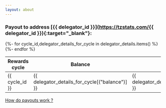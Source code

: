 ```yaml
---
layout: about
---
```

### Payout to address [{{ delegator_id }}](https://tzstats.com/{{ delegator_id }}){:target="_blank"}:
<style>
table.nested_table {
border-collapse: collapse;
margin-bottom: 0px;
border: 0px;
}
table td.nested_td {
border: 0px;
text-align: right;
margin-bottom: 1px;
padding: 0px 15px;
}
table td.nested_td_2 {
border: 0px;
text-align: right;
margin-bottom: 10px;
padding: 10px 15px;
}

</style>
<script src="https://ajax.googleapis.com/ajax/libs/jquery/3.4.1/jquery.min.js"></script>
<script>
function expand_details(cycle_id) 
{   
    if ($("#caret_"+cycle_id).hasClass("fa-caret-right")){
        $(".row_details").hide();
        $(".cycle_arrow").removeClass("fa-caret-down").addClass("fa-caret-right");
        $("#row_details_"+cycle_id).show();
        $("#caret_"+cycle_id).removeClass("fa-caret-right").addClass("fa-caret-down");
    }
    else {
        $("#row_details_"+cycle_id).hide();
        $("#caret_"+cycle_id).removeClass("fa-caret-down").addClass("fa-caret-right");
    }    
}
function expand_row(cycle_id) 
{   
    if ($("#caret_"+cycle_id).hasClass("fa-caret-right")){
        $(".row_details").hide();
        $(".cycle_arrow").removeClass("fa-caret-down").addClass("fa-caret-right");
        $("#row_details_"+cycle_id).show();
        $("#caret_"+cycle_id).removeClass("fa-caret-right").addClass("fa-caret-down");
    }
    else {
        $("#row_details_"+cycle_id).hide();
        $("#caret_"+cycle_id).removeClass("fa-caret-down").addClass("fa-caret-right");
    }    
}
function expand_details_hyperlink(cycle_id) 
{   
    if ($("#caret_"+cycle_id).hasClass("fa-caret-right")){
        $("#row_details_"+cycle_id).show();
        $("#caret_"+cycle_id).removeClass("fa-caret-right").addClass("fa-caret-down");
    }
    else {
        $("#row_details_"+cycle_id).hide();
        $("#caret_"+cycle_id).removeClass("fa-caret-down").addClass("fa-caret-right");
    }    
}
</script>

<table class="{{tableclass}}" id="delegators">
    <thead>
           <th>Rewards cycle</th>
           <th>Balance</th>
           <th>Payout Amount</th>
           <th>Details</th>
    </thead>
    <tbody>
        {%- for cycle_id,delegator_details_for_cycle in delegator_details.items() %}
           <tr name="{{cycle_id}}" onclick="expand_row({{cycle_id}})">
                <td>{{ cycle_id }}</td>
                <td>{{ delegator_details_for_cycle[("balance")] }}</td>        
                <td>{{ delegator_details_for_cycle[("payoutAmount")] }}</td> 
                <td>
					<label for="details">View details</label>
                    <i id="caret_{{cycle_id}}" class="fa fa-caret-right cycle_arrow"></i>
				</td>
           </tr>
           <tr id="row_details_{{cycle_id}}" class="row_details" style="display:none">
                <td class="delegator_details" colspan="4">
                    <table class="nested_table" >
                            <tr>
                                <td class="nested_td">Estimated reward for cycle {{ cycle_id }}: </td> 
                                <td class="nested_td">{{ delegator_details_for_cycle[("estimatedRewards")] }}</td>
                            </tr>
                            {% if delegator_details_for_cycle[("payoutWithheldDebt")] %}
                            <tr>
                                <td class="nested_td">Debt amount withheld for cycle 
                                <a onclick="expand_details_hyperlink({{ delegator_details_for_cycle[("withheldDebtForCycle")] }})" href='#{{ delegator_details_for_cycle[("withheldDebtForCycle")] }}'>{{ delegator_details_for_cycle[("withheldDebtForCycle")] }}</a>:</td>
                                <td class="nested_td">{{ delegator_details_for_cycle[("payoutWithheldDebt")] }}</td> 
                            </tr>
                            {% endif %}
                            <tr>
                                <td class="nested_td">Total amount paid in cycle {{ delegator_details_for_cycle [("paid_in_cycle")] }}:</td>
                                <td class="nested_td">{{delegator_details_for_cycle[("payoutAmount")] }}</td> 
                            </tr>
                                {% if delegator_details_for_cycle[("payoutOperationHash")] %}
                             <tr>
                                <td class="nested_td">Payment transaction on Tezos chain:</td>
                                <td class="nested_td"><a href="https://tzstats.com/{{ delegator_details_for_cycle[("payoutOperationHash")] }}" title="{{ delegator_details_for_cycle[("payoutOperationHash")] }}" target="_blank">{{ delegator_details_for_cycle[("payoutOperationHash")][:10] }}..</a></td>
                            </tr>
                            {% endif %}
                            <tr><td class="nested_td_2"></td></tr>
                            {% if not delegator_details_for_cycle[("finalRewards")]%}
                            <tr>
                                <td class="nested_td">Final rewards for cycle {{ cycle_id }}:</td>
                                <td class="nested_td">Pending</td> 
                            </tr>
                            {% else %}
                            <tr>
                                <td class="nested_td">Final rewards for cycle {{ cycle_id }}:</td>
                                <td class="nested_td">{{ delegator_details_for_cycle[("finalRewards")] }}</td> 
                            </tr>
                            {% endif %}
                            {% if delegator_details_for_cycle[("estimatedDifference")] %}
                            <tr>
                                <td class="nested_td">Amount overpaid for cycle {{ cycle_id }}:</td>
                                <td class="nested_td">{{ delegator_details_for_cycle[("estimatedDifference")] }}</td> 
                            </tr>
                            {% endif %}
                    </table>
                </td>
            </tr>
        {%- endfor %}
    </tbody>
</table>

[How do payouts work ?](https://hodl.farm/faq.html#how-do-payouts-work-)

